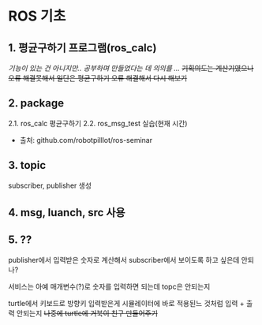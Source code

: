# ROS 기초

## 1. 평균구하기 프로그램(ros_calc)
_기능이 있는 건 아니지만.. 공부하며 만들었다는 데 의의를 ..._
~~기획의도는 계산기였으나 오류 해결못해서 일단은 평균구하기 오류 해결해서 다시 해보기~~
## 2. package
2.1. ros_calc 평균구하기
2.2. ros_msg_test 실습(현재 시간)
* 출처: github.com/robotpilllot/ros-seminar
## 3. topic
 subscriber, publisher 생성
## 4. msg, luanch, src 사용
## 5. ??
 publisher에서 입력받은 숫자로 계산해서 subscriber에서 보이도록 하고 싶은데 안되나?
 
 서비스는 아예 매개변수(?)로 숫자를 입력하면 되는데 topc은 안되는지
 
 
 turtle에서 키보드로 방향키 입력받은게 시뮬레이터에 바로 적용된느 것처럼 입력 + 출력 안되는지
 ~~나중에 turtle에 거북이 친구 만들어주기~~
